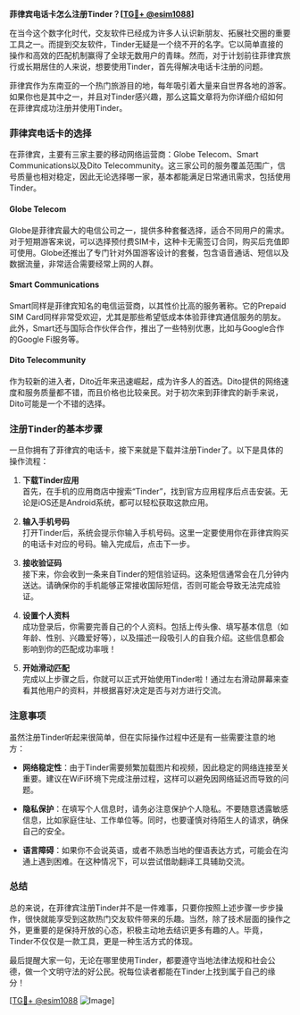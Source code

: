 **菲律宾电话卡怎么注册Tinder？[[TG💪+ @esim1088](https://t.me/s/esim1088)]**

在当今这个数字化时代，交友软件已经成为许多人认识新朋友、拓展社交圈的重要工具之一。而提到交友软件，Tinder无疑是一个绕不开的名字。它以简单直接的操作和高效的匹配机制赢得了全球无数用户的青睐。然而，对于计划前往菲律宾旅行或长期居住的人来说，想要使用Tinder，首先得解决电话卡注册的问题。

菲律宾作为东南亚的一个热门旅游目的地，每年吸引着大量来自世界各地的游客。如果你也是其中之一，并且对Tinder感兴趣，那么这篇文章将为你详细介绍如何在菲律宾成功注册并使用Tinder。

### 菲律宾电话卡的选择

在菲律宾，主要有三家主要的移动网络运营商：Globe Telecom、Smart Communications以及Dito Telecommunity。这三家公司的服务覆盖范围广，信号质量也相对稳定，因此无论选择哪一家，基本都能满足日常通讯需求，包括使用Tinder。

#### Globe Telecom
Globe是菲律宾最大的电信公司之一，提供多种套餐选择，适合不同用户的需求。对于短期游客来说，可以选择预付费SIM卡，这种卡无需签订合同，购买后充值即可使用。Globe还推出了专门针对外国游客设计的套餐，包含语音通话、短信以及数据流量，非常适合需要经常上网的人群。

#### Smart Communications
Smart同样是菲律宾知名的电信运营商，以其性价比高的服务著称。它的Prepaid SIM Card同样非常受欢迎，尤其是那些希望低成本体验菲律宾通信服务的朋友。此外，Smart还与国际合作伙伴合作，推出了一些特别优惠，比如与Google合作的Google Fi服务等。

#### Dito Telecommunity
作为较新的进入者，Dito近年来迅速崛起，成为许多人的首选。Dito提供的网络速度和服务质量都不错，而且价格也比较亲民。对于初次来到菲律宾的新手来说，Dito可能是一个不错的选择。

### 注册Tinder的基本步骤

一旦你拥有了菲律宾的电话卡，接下来就是下载并注册Tinder了。以下是具体的操作流程：

1. **下载Tinder应用**  
   首先，在手机的应用商店中搜索“Tinder”，找到官方应用程序后点击安装。无论是iOS还是Android系统，都可以轻松获取这款应用。

2. **输入手机号码**  
   打开Tinder后，系统会提示你输入手机号码。这里一定要使用你在菲律宾购买的电话卡对应的号码。输入完成后，点击下一步。

3. **接收验证码**  
   接下来，你会收到一条来自Tinder的短信验证码。这条短信通常会在几分钟内送达。请确保你的手机能够正常接收国际短信，否则可能会导致无法完成验证。

4. **设置个人资料**  
   成功登录后，你需要完善自己的个人资料。包括上传头像、填写基本信息（如年龄、性别、兴趣爱好等），以及描述一段吸引人的自我介绍。这些信息都会影响到你的匹配成功率哦！

5. **开始滑动匹配**  
   完成以上步骤之后，你就可以正式开始使用Tinder啦！通过左右滑动屏幕来查看其他用户的资料，并根据喜好决定是否与对方进行交流。

### 注意事项

虽然注册Tinder听起来很简单，但在实际操作过程中还是有一些需要注意的地方：

- **网络稳定性**：由于Tinder需要频繁加载图片和视频，因此稳定的网络连接至关重要。建议在WiFi环境下完成注册过程，这样可以避免因网络延迟而导致的问题。
  
- **隐私保护**：在填写个人信息时，请务必注意保护个人隐私。不要随意透露敏感信息，比如家庭住址、工作单位等。同时，也要谨慎对待陌生人的请求，确保自己的安全。

- **语言障碍**：如果你不会说英语，或者不熟悉当地的俚语表达方式，可能会在沟通上遇到困难。在这种情况下，可以尝试借助翻译工具辅助交流。

### 总结

总的来说，在菲律宾注册Tinder并不是一件难事，只要你按照上述步骤一步步操作，很快就能享受到这款热门交友软件带来的乐趣。当然，除了技术层面的操作之外，更重要的是保持开放的心态，积极主动地去结识更多有趣的人。毕竟，Tinder不仅仅是一款工具，更是一种生活方式的体现。

最后提醒大家一句，无论在哪里使用Tinder，都要遵守当地法律法规和社会公德，做一个文明守法的好公民。祝每位读者都能在Tinder上找到属于自己的缘分！

[[TG💪+ @esim1088](https://t.me/s/esim1088) ![Image](https://i.postimg.cc/4NQfJmqS/Snipaste-2025-05-13-00-14-12.png)]